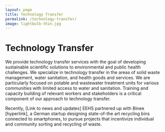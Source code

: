 ```yaml
---
layout: page
title: Technology Transfer
permalink: /technology-transfer/
image: lightbulb-thin.jpg
---
```


# Technology Transfer

We provide technology transfer services with the goal of developing sustainable
scientific solutions to environmental and public health challenges. We specialize in
technology transfer in the areas of solid waste management, water sanitation, and
health goods and services. We are particularly focused on potable and wastewater
treatment units for various communities with limited access to water and
sanitation. Training and capacity building of relevant workers and stakeholders is a
critical component of our approach to technology transfer.

Recently, [Link to news and updates] EEHS partnered up with Binee [hyperlink],
a German startup designing state-of-the art recycling bins connected to
smartphones, to pursue projects that incentivize individual and community sorting
and recycling of waste.
